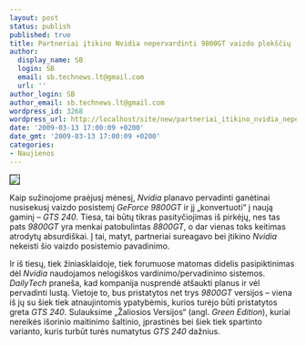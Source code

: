 ```yaml
---
layout: post
status: publish
published: true
title: Partneriai įtikino Nvidia nepervardinti 9800GT vaizdo plokščių
author:
  display_name: SB
  login: SB
  email: sb.technews.lt@gmail.com
  url: ''
author_login: SB
author_email: sb.technews.lt@gmail.com
wordpress_id: 3268
wordpress_url: http://localhost/site/new/partneriai_itikino_nvidia_nepervardinti_9800gt_vaizdo_ploksciu/
date: '2009-03-13 17:00:09 +0200'
date_gmt: '2009-03-13 17:00:09 +0200'
categories:
- Naujienos
---
```

<div class="imgright"><img src="http://tbn3.google.com/images?q=tbn:b6YXsAJauwLATM:http://rhinoforces.ca/images/GeForce_9800_GT_3qtr_low%255B1%255D.png" border="1" /></div>
<p>Kaip sužinojome praėjusį mėnesį, <i>Nvidia</i> planavo pervadinti ganėtinai nusisekusį vaizdo posistemį <i>GeForce 9800GT</i> ir jį „konvertuoti“ į naują gaminį – <i>GTS 240</i>. Tiesa, tai būtų tikras pasityčiojimas iš pirkėjų, nes tas pats <i>9800GT</i> yra menkai patobulintas <i>8800GT</i>, o dar vienas toks keitimas atrodytų absurdiškai. Į tai, matyt, partneriai sureagavo bei įtikino <i>Nvidia</i> nekeisti šio vaizdo posistemio pavadinimo.</p>
<p>Ir iš tiesų, tiek žiniasklaidoje, tiek forumuose matomas didelis pasipiktinimas dėl <i>Nvidia</i> naudojamos nelogiškos vardinimo/pervadinimo sistemos. <i>DailyTech</i> praneša, kad kompanija nusprendė atšaukti planus ir vėl pervadinti lustą. Vietoje to, bus pristatytos net trys <i>9800GT</i> versijos – viena iš jų su šiek tiek atnaujintomis ypatybėmis, kurios turėjo būti pristatytos greta <i>GTS 240</i>. Sulauksime „Žaliosios Versijos“ (angl. <i>Green Edition</i>), kuriai nereikės išorinio maitinimo šaltinio, įprastinės bei šiek tiek spartinto varianto, kuris turbūt turės numatytus <i>GTS 240</i> dažnius.</p>
